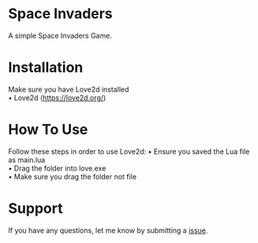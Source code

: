 # Space Invaders

A simple Space Invaders Game. 

# Installation 
Make sure you have Love2d installed </br>
• Love2d (https://love2d.org/) </br>

# How To Use
Follow these steps in order to use Love2d:
• Ensure you saved the Lua file as main.lua </br>
• Drag the folder into love.exe </br>
• Make sure you drag the folder not file </br>


# Support 
If you have any questions, let me know by submitting a [issue](https://github.com/SaladBBQ/Space-Invaders/issues).